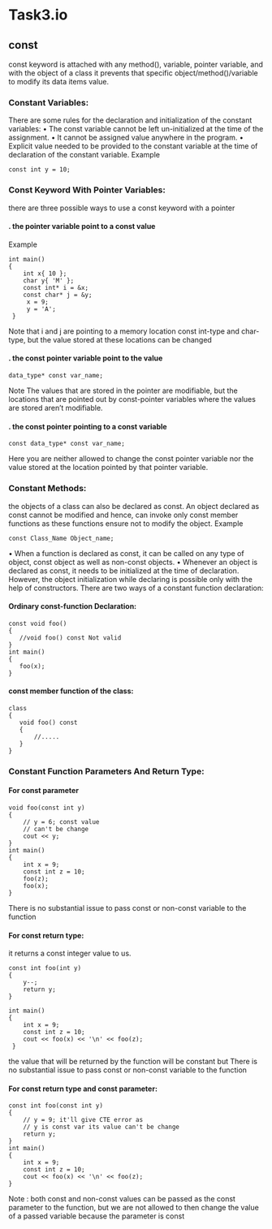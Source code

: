 # Task3.io
## const
 const keyword is attached with any method(), variable, pointer variable, and with the object of a class it prevents that specific object/method()/variable to modify its data items value.
### Constant Variables:
There are some rules for the declaration and initialization of the constant variables:
•	The const variable cannot be left un-initialized at the time of the assignment.
•	It cannot be assigned value anywhere in the program.
•	Explicit value needed to be provided to the constant variable at the time of declaration of the constant variable.
Example 

```
const int y = 10;
```

### Const Keyword With Pointer Variables:
there are three possible ways to use a const keyword with a pointer
#### . the pointer variable point to a const value
Example
```
int main()
{
    int x{ 10 };
    char y{ 'M' };
    const int* i = &x;
    const char* j = &y;
     x = 9;
     y = 'A';
 }
```

Note that i and j are pointing to a memory location const int-type and char-type, but the value stored at these locations can be changed 
#### . the const pointer variable point to the value
```
data_type* const var_name;
```

Note  The values that are stored in the pointer are modifiable, but the locations that are pointed out by const-pointer variables where the values are stored aren’t modifiable. 

#### . the const pointer pointing to a const variable
```
const data_type* const var_name;
```
Here  you are neither allowed to change the const pointer variable nor the value stored at the location pointed by that pointer variable.
### Constant Methods:
the objects of a class can also be declared as const. An object declared as const cannot be modified and hence, can invoke only const member functions as these functions ensure not to modify the object.
Example
```
const Class_Name Object_name;
```
•	When a function is declared as const, it can be called on any type of object, const object as well as non-const objects.
•	Whenever an object is declared as const, it needs to be initialized at the time of declaration. However, the object initialization while declaring is possible only with the help of constructors.
There are two ways of a constant function declaration:
#### Ordinary const-function Declaration:
```
const void foo()
{
   //void foo() const Not valid
}                  
int main()
{
   foo(x);
} 
```
####  const member function of the class:
```
class
{
   void foo() const
   {
       //.....
   }
}
```
### Constant Function Parameters And Return Type:
#### For const parameter 
```
void foo(const int y)
{
    // y = 6; const value
    // can't be change
    cout << y;
}
int main()
{
    int x = 9;
    const int z = 10;
    foo(z);
    foo(x);
}
```
There is no substantial issue to pass const or non-const variable to the function
#### For const return type: 
 it returns a const integer value to us.
```
const int foo(int y)
{
    y--;
    return y;
}
 
int main()
{
    int x = 9;
    const int z = 10;
    cout << foo(x) << '\n' << foo(z);
 }
 ```
the value that will be returned by the function will be constant but There is no substantial issue to pass const or non-const variable to the function
#### For const return type and const parameter:
```
const int foo(const int y)
{
    // y = 9; it'll give CTE error as
    // y is const var its value can't be change
    return y;
}
int main()
{
    int x = 9;
    const int z = 10;
    cout << foo(x) << '\n' << foo(z);
}
```
Note :
both const and non-const values can be passed as the const parameter to the function, but we are not allowed to then change the value of a passed variable because the parameter is const
